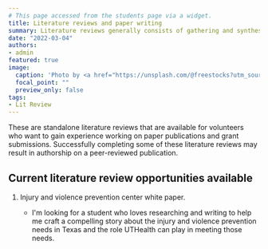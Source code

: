 ```yaml
---
# This page accessed from the students page via a widget.
title: Literature reviews and paper writing
summary: Literature reviews generally consists of gathering and synthesizing information on a specific topic from a broad range of sources. They are typically used for published articles, reports, or grant applications. 
date: "2022-03-04"
authors:
- admin
featured: true
image:
  caption: 'Photo by <a href="https://unsplash.com/@freestocks?utm_source=unsplash&utm_medium=referral&utm_content=creditCopyText">freestocks</a> on <a href="https://unsplash.com/s/photos/literature-review?utm_source=unsplash&utm_medium=referral&utm_content=creditCopyText">Unsplash</a>'
  focal_point: ""
  preview_only: false
tags:
- Lit Review
---
```


These are standalone literature reviews that are available for volunteers who want to gain experience working on paper publications and grant submissions. Successfully completing some of these literature reviews may result in authorship on a peer-reviewed publication.

## Current literature review opportunities available

1. Injury and violence prevention center white paper.    

    - I'm looking for a student who loves researching and writing to help me craft a compelling story about the injury and violence prevention needs in Texas and the role UTHealth can play in meeting those needs. 
